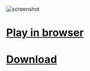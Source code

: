 ![screenshot](https://raw.githubusercontent.com/adrienmalin/TETRIS3000/master/web/screenshot.png "Screenshot")

# [Play in browser](https://adrienmalin.github.io/TETRIS3000/web/TETRIS3000.html)

# [Download](https://github.com/adrienmalin/TETRIS3000/releases)

